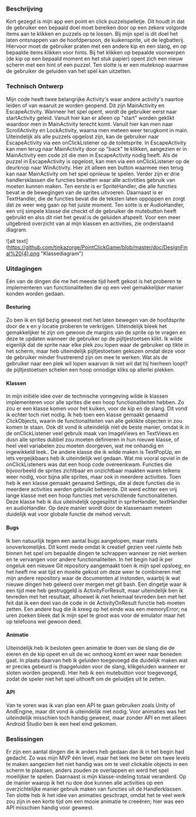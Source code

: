### Beschrijving
Kort gezegd is mijn app een point en click puzzelspelletje. Dit houdt in dat de gebruiker een bepaald doel moet bereiken door op een zekere
volgorde items aan te klikken en puzzels op te lossen. Bij mijn spel is dit doel het laten ontsnappen van de hoofdpersoon, de kuikensprite, 
uit de legbatterij. Hiervoor moet de gebruiker praten met een andere kip en een slang, en op bepaalde items klikken voor hints. Bij het klikken op bepaalde
voorwerpen (de kip op een bepaald moment en het stuk papier) opent zich een nieuw scherm met een hint of een puzzel. 
Ten slotte is er een muteknop waarmee de gebruiker de geluiden van het spel kan uitzetten. 

### Technisch Ontwerp
Mijn code heeft twee belangrijke Activity's waar andere activity's naartoe leiden of van waaruit ze worden geopend. Dit zijn MainActivity en 
EscapeActivity. Wanneer het spel opent, wordt de gebruiker eerst naar startActivity geleid. Vanuit hier kan er alleen op "start" worden geklikt
waardoor men in MainActivity terecht komt. Vanuit hier kan men naar ScrollActivity en LockActivity, waarna men meteen weer terugkomt in main.
Uiteindelijk als alle puzzels opgelost zijn, kan de gebruiker naar EscapeActivity via een onClickListener op de toiletsprite. In EscapeActivity
kan men terug naar MainActivity door op "back" te klikken, aangezien er in MainActivity een code zit die men in EscapeActivity nodig heeft. 
Als de puzzel in EscapeActivity is opgelost, kan men via een onClickListener op de deurknop naar WinActivity. Hier zit alleen een button waarmee
men terug kan naar MainActivity om het spel opnieuw te spelen.
Verder zijn er drie handlersklassen die functies bevatten waar alle activtities gebruik van moeten kunnen maken. Ten eerste is er SpriteHandler,
die alle functies bevat ie de bewegingen van de sprites uitvoeren. Daarnaast is er TextHandler, die de functies bevat die de teksten laten oppoppen
en zorgt dat ze weer weg gaan op het juiste moment. Ten sotte is er AudioHandler, een vrij simpele klasse die checkt of de gebruiker de mutebutton
heeft gebruikt en alss dit niet het geval is de geluiden afspeelt. 
Voor een meer uitgebreid overzicht van al mijn klassen en activities, zie onderstaand diagram. 

![alt text] (https://github.com/tinkazorge/PointClickGame/blob/master/doc/DesignFinal%20(4).png "Klassediagram")

### Uitdagingen
Eén van de dingen die me het meeste tijd heeft gekost is het proberen te implementeren van functionaliteiten die op een veel gemakkelijker manier konden worden gedaan. 

#### Besturing
Zo ben ik en tijd bezig geweest met het laten bewegen van de hoofdsprite door de x en y locatie proberen te verkrijgen. Uiteindelijk bleek het gemakkelijker te zijn om gewoon de margins van de sprite op te vragen en deze te updaten wanneer de gebruiker op de pijltjestoetsen klikt. Ik wilde eigenlijk dat de sprite naar elke plek zou lopen waar de gebruiker
op tikte in het scherm, maar heb uiteindelijk pijltjestoetsen gekozen omdat deze voor de gebruiker minder frustrerend zijn om mee te werken. Wat als de gebruiker naar een plek wil lopen waarvan ik niet wil dat hij hierheen loopt? de pijltjestoetsen schelen een hoop onnodige kliks op allerlei plekken. 

#### Klassen
In mijn initiële idee over de technische vormgeving wilde ik klassen implementeren voor alle sprites die een hoop functionaliteiten hebben. Zo zou er een klasse komen voor het kuiken, voor de kip en de slang. Dit vond ik echter toch niet nodig. Ik heb toen een klasse gemaakt genaamd ClickObjects, waarin de functionaliteiten van alle geklikte objecten in zou komen te staan. Ook dit vond ik uiteindelijk niet de beste manier, omdat ik in de onClickListener veel gebruik maak van ImageViews en TextViews en dusn alle sprites dubbel zou moeten definieren in hun nieuwe klasse, of heel veel variabelen zou moeten doorgeven, wat me onhandig en ingewikkeld leek.. 
De andere klasse die ik wilde maken is TextPopUp, en iets vergeijkbaars heb ik uiteindelijk wel gedaan. 
Wat me vooral opviel in de onClickListeners was dat een hoop code overeenkwam. Functies die bijvoorbeeld de sprites zichtbaar en onzichtbaar maakten waren telkens weer nodig, voor bijna alle sprites, maar ook in meerdere activities. Toen heb ik een klasse gemaakt genaamd Settings, die al deze functies die in meerdere activities werden gebruikt beheerde. Dit werd echter een vrij lange klasse met een hoop functies met verschillende functionaliteiten. Deze klasse heb ik dus uiteindelijk opgesplitst in spriteHandler, textHandler en audioHandler. Op deze manier wordt door de klassenaam meteen duidelijk wat voor globale functie de mehod vervult. 

#### Bugs
Ik ben natuurlijk tegen een aantal bugs aangelopen, maar niets onoverkomelijks. Dit komt mede omdat ik creatief gezien veel ruimte heb binnen het spel om bepaalde dingen te schrappen wanneer ze niet werken en te vervangen voor andere functionaliteiten. In het begin had ik per ongeluk een nieuwe Git repository aangemaakt toen ik mijn spel opsloeg, en het heeft me wat tijd en moeite gekost om deze weer te combineren met mijn andere repository waar de documenten al instonden, waarbij ik wat nieuwe dingen heb geleerd over mergen met git bash. Een dingetje waar ik een tijd mee heb gestruggeld is ActivityForResult, maar uiteindelijk ben ik tevreden met het resultaat, alhoewel ik niet helemaal tevreden ben met het feit dat ik een deel van de code in de ActivityOnResult functie heb moeten zetten. Een andere bug die ik kreeg op het einde was een memoryError; na uren zoeken bleek dat ik mijn spel te groot was voor de emulator maar het op telefoons wel gewoon deed. 

#### Animatie
Uiteindelijk heb ik besloten geen animatie te doen van de slang die de eieren en de kip opeet en uit de wc omhoog komt en weer naar beneden gaat. In plaats daarvan heb ik geluiden toegevoegd die duidelijk maken wat er precies gebeurd is (hapgeluiden voor de slang, klikgeluiden wanneer er sloten worden geopend). Hier heb ik een mutebutton voor toegevoegd, zodat de speler niet het spel uithoeft om de geluidjes uit te zetten.

#### API
Van te voren was ik van plan een API te gaan gebruiken zoals Unity of AndEngine, maar dit vond ik uiteindelijk niet nodig. Voor animaties was het uiteindelijk misschien toch handig geweest, maar zonder API en met alleen Android Studio ben ik een heel eind gekomen. 

### Beslissingen
Er zijn een aantal dingen die ik anders heb gedaan dan ik in het begin had gedacht. Zo was mijn MVP één level, maar het leek me beter om twee levels te maken aangezien het niet handig was om te veel clickable objects in een scherm te plaatsen, anders zouden ze overlappen en werd het spel moeilijker te spelen. Daarnaast is mijn klasse-indeling totaal veranderd. Op de manier waarop ik het nu doe doe kunnen alle activities op een overzichtelijke manier gebruik maken van functies uit de Handlerklassen. Ten slotte heb ik het idee van animaties geschrapt, omdat het te veel werk zou zijn in een korte tijd om een mooie animatie te creeëren; hier was een API misschien handig voor geweest. 





